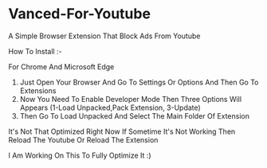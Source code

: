 # Vanced-For-Youtube
A Simple Browser Extension That Block Ads From Youtube

How To Install :-

For Chrome And Microsoft Edge

1. Just Open Your Browser And Go To Settings Or Options And Then Go To Extensions 
2. Now You Need To Enable Developer Mode Then Three Options Will Appears (1-Load Unpacked,Pack Extension, 3-Update)
3. Then Go To Load Unpacked And Select The Main Folder Of Extension


It's Not That Optimized Right Now If Sometime It's Not Working Then Reload The Youtube Or Reload The Extension

I Am Working On This To Fully Optimize It :)
